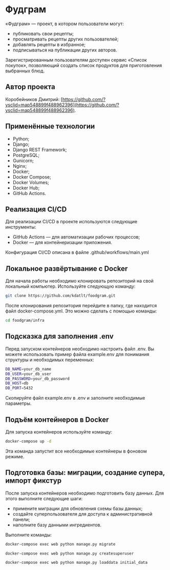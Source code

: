 

# Фудграм

«Фудграм» — проект, в котором пользователи могут:

- публиковать свои рецепты;
- просматривать рецепты других пользователей;
- добавлять рецепты в избранное;
- подписываться на публикации других авторов.

Зарегистрированным пользователям доступен сервис «Список покупок»,
позволяющий создать список продуктов для приготовления выбранных блюд.

## Автор проекта

Коробейников Дмитрий: [https://github.com/?ysclid=map548899f488962396](https://github.com/?ysclid=map548899f488962396).

## Применённые технологии

- Python;
- Django;
- Django REST Framework;
- PostgreSQL;
- Gunicorn;
- Nginx;
- Docker;
- Docker Compose;
- Docker Volumes;
- Docker Hub;
- GitHub Actions.

## Реализация CI/CD

Для реализации CI/CD в проекте используются следующие инструменты:

- GitHub Actions — для автоматизации рабочих процессов;
- Docker — для контейнеризации приложения.

Конфигурация CI/CD описана в файле .github/workflows/main.yml

## Локальное развёртывание с Docker

Для начала работы необходимо клонировать репозиторий на свой локальный компьютер.
Используйте следующую команду:

```bash
git clone https://github.com/kdatlt/foodgram.git
```

После клонирования репозитория перейдите в папку, где находится файл docker-compose.yml.
Это можно сделать с помощью команды:

```bash
cd foodgram/infra
```

## Подсказка для заполнения .env

Перед запуском контейнеров необходимо настроить файл .env.
Вы можете использовать пример файла example.env для понимания структуры и необходимых переменных:

```bash
DB_NAME=your_db_name
DB_USER=your_db_user
DB_PASSWORD=your_db_password
DB_HOST=db
DB_PORT=5432
```

Скопируйте файл example.env в .env и заполните необходимые параметры.

## Подъём контейнеров в Docker

Для запуска контейнеров используйте команду:

```bash
docker-compose up -d
```

Эта команда запустит все необходимые контейнеры в фоновом режиме.

## Подготовка базы: миграции, создание супера, импорт фикстур

После запуска контейнеров необходимо подготовить базу данных. Для этого выполните следующие шаги:

- примените миграции для обновления схемы базы данных;
- создайте суперпользователя для доступа к административной панели;
- наполните базу данными ингредиентов.

Выполните команды:

```bash
docker-compose exec web python manage.py migrate

docker-compose exec web python manage.py createsuperuser

docker-compose exec web python manage.py loaddata initial_data
```
